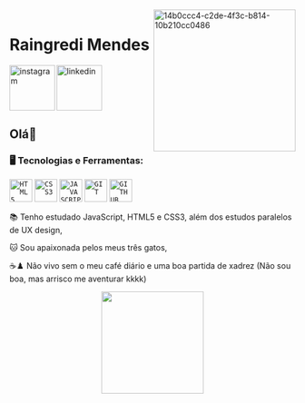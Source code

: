 <a href="https://ibb.co/RbKjj28"><img align="right" width="250px" style="margin-top:-20px" src="https://i.ibb.co/ZXr22d9/14b0ccc4-c2de-4f3c-b814-10b210cc0486.jpg" alt="14b0ccc4-c2de-4f3c-b814-10b210cc0486" border="0"></a> 


<div dsplay="inline-block">
 
 <h1 align="left">Raingredi Mendes</h1>
 <a href="https://www.instagram.com/raingredi.sousa/">
    <img align="left" width="80px" src="https://i.ibb.co/qkGSp1D/instagram.png" alt="instagram" style="vertical-align:top;">
  </a> 
  <a href="https://www.linkedin.com/in/raingredi">
    <img width="80px" src="https://i.ibb.co/RyZx12b/linkedin.png" alt="linkedin" style="vertical-align:top;">
  </a>
</div>

## Olá👋

### 🖥️ Tecnologias e Ferramentas: 
<code><img width="40px" src="https://cdn.jsdelivr.net/gh/devicons/devicon/icons/html5/html5-original-wordmark.svg" title = "HTML5"/></code>
<code><img width="40px" src="https://cdn.jsdelivr.net/gh/devicons/devicon/icons/css3/css3-original-wordmark.svg" title = "CSS3"/></code>
<code><img width="40px" src="https://cdn.jsdelivr.net/gh/devicons/devicon/icons/javascript/javascript-original.svg" title = "JAVASCRIPT"/></code>
<code><img width="40px" src="https://cdn.jsdelivr.net/gh/devicons/devicon/icons/git/git-original.svg" title = "GIT"/></code>
<code><img width="40px" src="https://cdn.jsdelivr.net/gh/devicons/devicon/icons/github/github-original.svg" title = "GITHUB"/></code>

<div display="inline-block">
 <p align="left">📚 Tenho estudado JavaScript, HTML5 e CSS3, além dos estudos paralelos de UX design,</p>
 <p align="left">🐱 Sou apaixonada pelos meus três gatos,</p>
 <p align="left">☕♟️ Não vivo sem o meu café diário e uma boa partida de xadrez (Não sou boa, mas arrisco me aventurar kkkk)</p>
</div>

<p align="center">
<a href="https://github.com/raingredi">
  <img height="180em" src="https://github-readme-stats-eight-theta.vercel.app/api/top-langs/?username=raingredi&layout=compact&langs_count=8&theme=algolia"/>
</a>
</p>
